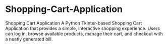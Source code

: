 # Shopping-Cart-Application
Shopping Cart Application  A Python Tkinter-based Shopping Cart Application that provides a simple, interactive shopping experience. Users can log in, browse available products, manage their cart, and checkout with a neatly generated bill.
